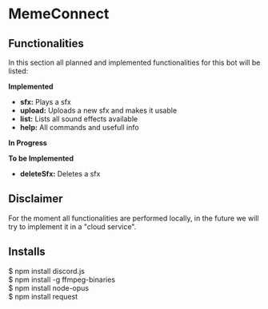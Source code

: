 # MemeConnect #

## Functionalities ##
In this section all planned and implemented functionalities for this bot will be listed:

**Implemented**
- **sfx:** Plays a sfx 
- **upload:** Uploads a new sfx and makes it usable
- **list:** Lists all sound effects available
- **help:** All commands and usefull info  

**In Progress**

**To be Implemented**
- **deleteSfx:** Deletes a sfx  

## Disclaimer ##
For the moment all functionalities are performed locally, in the future we will try to implement it in a "cloud service".  

## Installs ##
$ npm install discord.js  
$ npm install -g ffmpeg-binaries  
$ npm install node-opus  
$ npm install request  